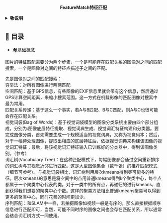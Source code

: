 <div align="center">
<b>FeatureMatch特征匹配</b>
</div>

<b><details><summary>📚说明</summary></b>
对特征匹配所有类型的算法罗列，其中笔者自身使用过的特征匹配算法会详细讲解。
</details>

## 📑 目录

* [🏘️基础概念](#gainian)

图片的特征匹配需要分为两个步骤，一个是可能存在匹配关系的图像对之间的匹配搜索，一个是图像对之间的特征点描述子之间的匹配。

先是图像对之间的匹配搜索：  
穷举法：对所有图像进行两两匹配  
空间匹配：基于GPS信息，有些图像的EXIF信息里就会带有这个信息，然后通过GPS计算空间距离，来缩小搜索范围。这一方式在机载影像的匹配图像对搜索中最为常用。  
匹配关系传递：基于这么一个事实，若A与B匹配、B与C匹配，则A与C也很可能会存在匹配关系。  
视觉词袋(Bag of Words)：基于视觉词袋模型的图像分类系统主要由四个部分组成，分别为:图像底层特征提取、视觉词典生成、视觉词汇特征构建和分类器。要完成图像分类，首先需要生成一个规模适当的视觉词典，又称为视觉码本；然后，对于一幅待处理图像，提取出相应的底层特征后，依据视觉词典来构建该图像的视觉词汇特征；最后，将该视觉词汇特征输入已训练好的分类器中，得到该图像类别。（参考）  
词汇树(Vocabulary Tree)：在这种匹配模式下，每幅图像都会通过空间重新排序的词汇树与其视觉近邻进行匹配。这是大型图像集合（数千张）的推荐匹配模式（细节可参考）。与视觉词袋相比，词汇树利用层次kmeans得到尽可能多的特征。层次kmeans的意思是将空间中的点用普通kmeans得到k个聚类中心，每个点都属于一个聚类中心代表的类。对于一类中的所有点，再递归的进行kmeans，直到获得我们想要的聚类中心个数。这样的聚类方法相比普通kmeans聚类可以得到更多的聚类中心，同时花费的时间更加少。  
序列匹配：和SLAM中一样，若拍摄图像如视频一般是有序的，那么直接根据顺序信息进行匹配即可，当然，可能不同时序的图像之间也会存在匹配关系，所以通常会结合词汇树方式一同使用。